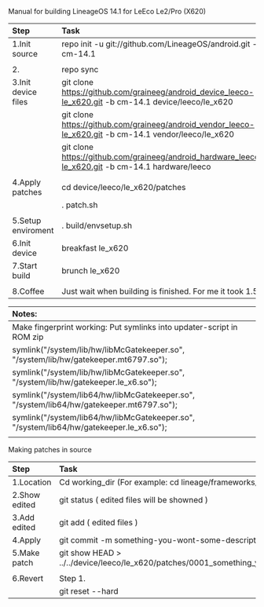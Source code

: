 
Manual for building LineageOS 14.1 for LeEco Le2/Pro (X620)

| Step                | Task                                                                                                                 |
| :-------------------| :--------------------------------------------------------------------------------------------------------------------|
| 1.Init source       | repo init -u git://github.com/LineageOS/android.git -b cm-14.1                                                       |
|                     |                                                                                                                      |
| 2.                  | repo sync                                                                                                            |
| 3.Init device files | git clone https://github.com/graineeg/android_device_leeco-le_x620.git -b cm-14.1 device/leeco/le_x620               |
|                     | git clone https://github.com/graineeg/android_vendor_leeco-le_x620.git -b cm-14.1 vendor/leeco/le_x620               |
|                     | git clone https://github.com/graineeg/android_hardware_leeco-le_x620.git -b cm-14.1 hardware/leeco                   |
|                     |                                                                                                                      |
| 4.Apply patches     | cd device/leeco/le_x620/patches                                                                                      |
|                     | . patch.sh                                                                                                           |
|                     |                                                                                                                      |
| 5.Setup enviroment  | . build/envsetup.sh                                                                                                  |
| 6.Init device       | breakfast le_x620                                                                                                    |
| 7.Start build       | brunch le_x620                                                                                                       |
|                     |                                                                                                                      |
| 8.Coffee            | Just wait when building is finished. For me it took 1.5h                                                             |

| Notes:                                                                                                                                     |
| :------------------------------------------------------------------------------------------------------------------------------------------|
| Make fingerprint working: Put symlinks into updater-script in ROM zip                                                                      |
| symlink("/system/lib/hw/libMcGatekeeper.so", "/system/lib/hw/gatekeeper.mt6797.so");                                                       |
| symlink("/system/lib/hw/libMcGatekeeper.so", "/system/lib/hw/gatekeeper.le_x6.so");                                                        |
| symlink("/system/lib64/hw/libMcGatekeeper.so", "/system/lib64/hw/gatekeeper.mt6797.so");                                                   |
| symlink("/system/lib64/hw/libMcGatekeeper.so", "/system/lib64/hw/gatekeeper.le_x6.so");                                                    |
|                                                                                                                                            |



Making patches in source

| Step                | Task                                                                                                                 |
| :-------------------| :--------------------------------------------------------------------------------------------------------------------|
| 1.Location          | Cd working_dir (For example: cd lineage/frameworks/base)                                                             |
| 2.Show edited       | git status ( edited files will be showned )                                                                          |
| 3.Add edited        | git add    ( edited files )                                                                                          |
| 4.Apply             | git commit -m something-you-wont-some-description                                                                    |
| 5.Make patch        | git show HEAD > ../../device/leeco/le_x620/patches/0001_something_you_want.patch                                     |
|                     |                                                                                                                      |
| 6.Revert            | Step 1.                                                                                                              |
|                     | git reset --hard                                                                                                     |




